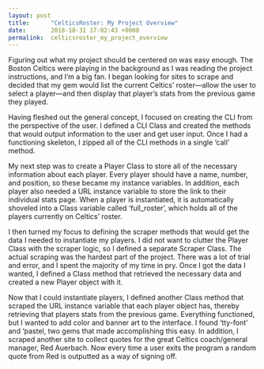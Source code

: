 ```yaml
---
layout: post
title:      "CelticsRoster: My Project Overview"
date:       2018-10-31 17:02:43 +0000
permalink:  celticsroster_my_project_overview
---
```



Figuring out what my project should be centered on was easy enough. The Boston Celtics were playing in the background as I was reading the project instructions, and I’m a big fan. I began looking for sites to scrape and decided that my gem would list the current Celtics’ roster—allow the user to select a player—and then display that player’s stats from the previous game they played.

Having fleshed out the general concept, I focused on creating the CLI from the perspective of the user. I defined a CLI Class and created the methods that would output information to the user and get user input. Once I had a functioning skeleton, I zipped all of the CLI methods in a single ‘call’ method.

My next step was to create a Player Class to store all of the necessary information about each player. Every player should have a name, number, and position, so these became my instance variables. In addition, each player also needed a URL instance variable to store the link to their individual stats page. When a player is instantiated, it is automatically shoveled into a Class variable called ‘full_roster’, which holds all of the players currently on Celtics’ roster.

I then turned my focus to defining the scraper methods that would get the data I needed to instantiate my players. I did not want to clutter the Player Class with the scraper logic, so I defined a separate Scraper Class. The actual scraping was the hardest part of the project. There was a lot of trial and error, and I spent the majority of my time in pry. Once I got the data I wanted, I defined a Class method that retrieved the necessary data and created a new Player object with it.

Now that I could instantiate players, I defined another Class method that scraped the URL instance variable that each player object has, thereby retrieving that players stats from the previous game. Everything functioned, but I wanted to add color and banner art to the interface. I found ‘tty-font’ and ‘pastel, two gems that made accomplishing this easy. In addition, I scraped another site to collect quotes for the great Celtics coach/general manager, Red Auerbach. Now every time a user exits the program a random quote from Red is outputted as a way of signing off. 


